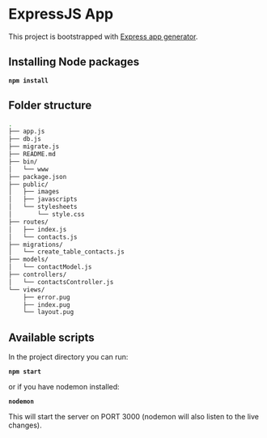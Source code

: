 # ExpressJS App

This project is bootstrapped with [Express app generator](https://www.npmjs.com/package/express-generator).

## Installing Node packages

**`npm install`**

## Folder structure

```sh
.
├── app.js
├── db.js
├── migrate.js
├── README.md
├── bin/
│   └── www
├── package.json
├── public/
│   ├── images
│   ├── javascripts
│   └── stylesheets
│       └── style.css
├── routes/
│   ├── index.js
│   └── contacts.js
├── migrations/
│   └── create_table_contacts.js
├── models/
│   └── contactModel.js
├── controllers/
│   └── contactsController.js
└── views/
    ├── error.pug
    ├── index.pug
    └── layout.pug
```

## Available scripts

In the project directory you can run:

**`npm start`**

or if you have nodemon installed:

**`nodemon`**

This will start the server on PORT 3000 (nodemon will also listen to the live changes).


